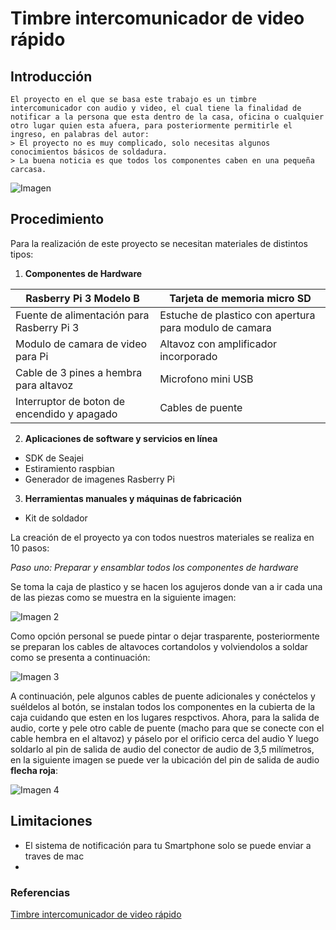 # Timbre intercomunicador de video rápido 

## Introducción 
```
El proyecto en el que se basa este trabajo es un timbre intercomunicador con audio y video, el cual tiene la finalidad de notificar a la persona que esta dentro de la casa, oficina o cualquier otro lugar quien esta afuera, para posteriormente permitirle el ingreso, en palabras del autor: 
> El proyecto no es muy complicado, solo necesitas algunos conocimientos básicos de soldadura.
> La buena noticia es que todos los componentes caben en una pequeña carcasa.
```
![Imagen](https://i.all3dp.com/cdn-cgi/image/fit=cover,w=1000,gravity=0.5x0.5,format=auto/wp-content/uploads/2021/01/20120128/Video-Doorbell-Raspberry-Pi.jpeg)

## Procedimiento 

Para la realización de este proyecto se necesitan materiales de distintos tipos:

1.  **Componentes de Hardware**

Rasberry Pi 3 Modelo B | Tarjeta de memoria micro SD
-----------------------| --------------------------
Fuente de alimentación para Rasberry Pi 3 | Estuche de plastico con apertura para modulo de camara 
Modulo de camara de video para Pi | Altavoz con amplificador incorporado 
Cable de 3 pines a hembra para altavoz | Microfono mini USB 
Interruptor de boton de encendido y apagado | Cables de puente 

2. **Aplicaciones de software y servicios en línea**

* SDK de Seajei
* Estiramiento  raspbian
*  Generador de imagenes Rasberry Pi

3. **Herramientas manuales y máquinas de fabricación**

* Kit de soldador 

La creación de el proyecto ya con todos nuestros materiales se realiza en 10 pasos:

_Paso uno: Preparar y ensamblar todos los componentes de hardware_

Se toma la caja de plastico y se hacen los agujeros donde van a ir cada una de las piezas como se muestra en la siguiente imagen: 

![Imagen 2](https://hackster.imgix.net/uploads/attachments/1232973/01-holediagram_xm6I2h18WC.png?auto=compress%2Cformat&w=740&h=555&fit=max)

Como opción personal se puede pintar o dejar trasparente, posteriormente se preparan los cables de altavoces cortandolos y volviendolos a soldar como se presenta a continuación: 

![Imagen 3](https://hackster.imgix.net/uploads/attachments/1232980/screen_shot_2020-12-16_at_4_50_06_pm_TL5waIP77m.png?auto=compress%2Cformat&w=740&h=555&fit=max)

A continuación, pele algunos cables de puente adicionales y conéctelos y suéldelos al botón, se instalan todos los componentes en la cubierta de la caja cuidando que esten en los lugares respctivos. Ahora, para la salida de audio, corte y pele otro cable de puente (macho para que se conecte con el cable hembra en el altavoz) y páselo por el orificio cerca del audio Y luego soldarlo al pin de salida de audio del conector de audio de 3,5 milímetros, en la siguiente imagen se puede ver la ubicación del pin de salida de audio **flecha roja**:

![Imagen 4](https://hackster.imgix.net/uploads/attachments/1233001/screen_shot_2020-12-16_at_4_29_13_pm_Wq9DtxUDbA.png?auto=compress%2Cformat&w=740&h=555&fit=max)



## Limitaciones 

* El sistema de notificación para tu Smartphone solo se puede enviar a traves de mac 
* 

### Referencias 

[Timbre intercomunicador de video rápido](https://www.hackster.io/sneaky/fast-video-doorbell-intercom-on-raspberry-pi-63b063)
